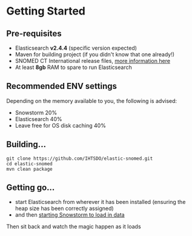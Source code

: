 # Getting Started

## Pre-requisites

- Elasticsearch **v2.4.4** (specific version expected)
- Maven for building project (if you didn't know that one already!)
- SNOMED CT International release files, [more information here](http://www.snomed.org)
- At least **8gb** RAM to spare to run Elasticsearch

## Recommended ENV settings

Depending on the memory available to you, the following is advised:

- Snowstorm 20%
- Elasticsearch 40%
- Leave free for OS disk caching 40%

## Building...

```
git clone https://github.com/IHTSDO/elastic-snomed.git
cd elastic-snomed
mvn clean package
```

## Getting go...

- start Elasticsearch from wherever it has been installed (ensuring the heap size has been correctly assigned)
- and then [starting Snowstorm to load in data](loading-snomed.md)

Then sit back and watch the magic happen as it loads
